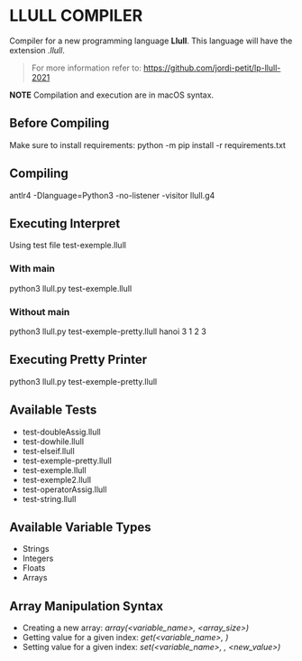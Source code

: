 # LLULL COMPILER 
Compiler for a new programming language **Llull**. This language will have the extension *.llull*.

> For more information refer to: https://github.com/jordi-petit/lp-llull-2021

**NOTE** 
Compilation and execution are in macOS syntax. 

## Before Compiling
Make sure to install requirements: python -m pip install -r requirements.txt 

## Compiling
antlr4 -Dlanguage=Python3 -no-listener -visitor llull.g4

## Executing Interpret
Using test file test-exemple.llull

### With main 
python3 llull.py test-exemple.llull
                 
### Without main
python3 llull.py test-exemple-pretty.llull hanoi 3 1 2 3

## Executing Pretty Printer
python3 llull.py test-exemple-pretty.llull

## Available Tests
* test-doubleAssig.llull
* test-dowhile.llull
* test-elseif.llull
* test-exemple-pretty.llull
* test-exemple.llull
* test-exemple2.llull
* test-operatorAssig.llull
* test-string.llull

## Available Variable Types
* Strings
* Integers
* Floats
* Arrays 

## Array Manipulation Syntax
* Creating a new array: *array(<variable_name>, <array_size>)*
* Getting value for a given index: *get(<variable_name>, <index>)*
* Setting value for a given index: *set(<variable_name>, <index>, <new_value>)*